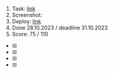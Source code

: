 1. Task: [link](https://github.com/)
2. Screenshot:
3. Deploy: [link](https://github.com/)
4. Done 28.10.2023 / deadline 31.10.2023
5. Score: 75 / 110
  - [x] 
  - [x] 
  - [x] 
  - [x] 

